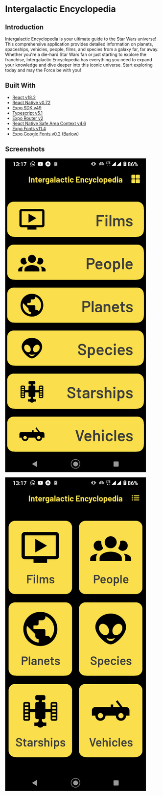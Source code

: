 # Intergalactic Encyclopedia

## Introduction

Intergalactic Encyclopedia is your ultimate guide to the Star Wars universe! This comprehensive application provides detailed information on planets, spaceships, vehicles, people, films, and species from a galaxy far, far away. Whether you're a die-hard Star Wars fan or just starting to explore the franchise, Intergalactic Encyclopedia has everything you need to expand your knowledge and dive deeper into this iconic universe. Start exploring today and may the Force be with you!

## Built With

- [React v18.2](https://react.dev/)
- [React Native v0.72](https://reactnative.dev/)
- [Expo SDK v49](https://expo.dev)
- [Typescript v5.1](https://www.typescriptlang.org/)
- [Expo Router v2](https://expo.github.io/router/docs/)
- [React Native Safe Area Context v4.6](https://github.com/th3rdwave/react-native-safe-area-context#readme)
- [Expo Fonts v11.4](https://docs.expo.dev/versions/latest/sdk/font/)
- [Expo Google Fonts v0.2](https://docs.expo.dev/guides/using-custom-fonts/#using-a-google-font) ([Barlow](https://fonts.google.com/specimen/Barlow))

## Screenshots

![ScreenShot_1](./screenshots/Screenshot_20230402-131727.png)

![ScreenShot_2](./screenshots/Screenshot_20230402-131731.png)
